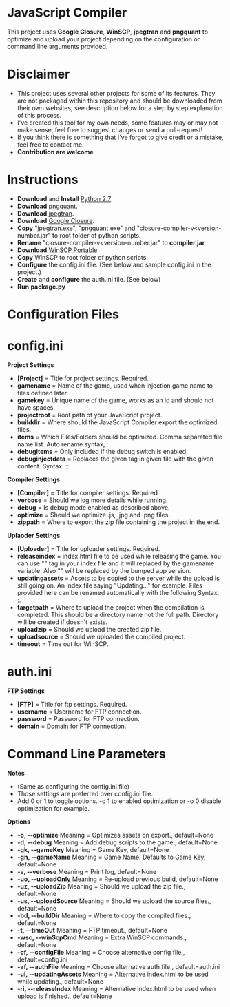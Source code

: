 # JavaScript Compiler
This project uses **Google Closure**, **WinSCP**, **jpegtran** and **pngquant** to optimize and upload your project depending on the configuration or command line arguments provided.

# Disclaimer
- This project uses several other projects for some of its features. They are not packaged within this repository and should be downloaded from their own websites, see description below for a step by step explanation of this process.
- I've created this tool for my own needs, some features may or may not make sense, feel free to suggest changes or send a pull-request!
- If you think there is something that I've forgot to give credit or a mistake, feel free to contact me.
- **Contribution are welcome**

# Instructions

- **Download** and **Install** [Python 2.7](https://www.python.org/downloads/)
- **Download** [pngquant](https://pngquant.org/).
- **Download** [jpegtran](http://jpegclub.org/jpegtran/).
- **Download** [Google Closure](https://developers.google.com/closure/compiler/).
- **Copy** "jpegtran.exe", "pngquant.exe" and "closure-compiler-v<version-number.jar" to root folder of python scripts.
- **Rename** "closure-compiler-v<version-number.jar" to **compiler.jar**
- **Download** [WinSCP Portable](https://winscp.net/eng/download.php)
- **Copy** WinSCP to root folder of python scripts.
- **Configure** the config.ini file. (See below and sample config.ini in the project.)
- **Create** and **configure** the auth.ini file. (See below)
- **Run** **package.py**

# Configuration Files
# config.ini

**Project Settings**
- **[Project]** = Title for project settings. Required.
- **gamename** = Name of the game, used when injection game name to files defined later.
- **gamekey** = Unique name of the game, works as an id and should not have spaces.
- **projectroot** = Root path of your JavaScript project.
- **builddir** = Where should the JavaScript Compiler export the optimized files.
- **items** = Which Files/Folders should be optimized. Comma separated file name list. Auto rename syntax, <file-name>:<new-file-name>
- **debugitems** = Only included if the debug switch is enabled.
- **debuginjectdata** = Replaces the given tag in given file with the given content. Syntax: <file-name>:<tag>:<new string>

**Compiler Settings**
- **[Compiler]** = Title for compiler settings. Required.
- **verbose** = Should we log more details while running.
- **debug** = Is debug mode enabled as described above.
- **optimize** = Should we optimize .js, .jpg and .png files.
- **zippath** = Where to export the zip file containing the project in the end.

**Uplaoder Settings**
- **[Uploader]** = Title for uploader settings. Required.
- **releaseindex** = index.html file to  be used while releasing the game. You can use "<app-name>" tag in your index file and it will replaced by the gamename variable. Also "<app-version>" will be replaced by the bumped app version.
- **updatingassets** = Assets to be copied to the server while the upload is still going on. An index file saying "Updating..." for example. Files provided here can be renamed automatically with the following Syntax, <file-name>:<new-file-name>.
- **targetpath** = Where to upload the project when the compilation is completed. This should be a directory name not the full path. Directory will be created if doesn't exists.
- **uploadzip** = Should we upload the created zip file.
- **uploadsource** = Should we uploaded the compiled project.
- **timeout** = Time out for WinSCP.

# auth.ini
**FTP Settings**
- **[FTP]** = Title for ftp settings. Required.
- **username** = Username for FTP connection.
- **password** = Password for FTP connection.
- **domain** = Domain for FTP connection.

# Command Line Parameters
**Notes**
- (Same as configuring the config.ini file)
- Those settings are preferred over config.ini file.
- Add 0 or 1 to toggle options. -o 1 to enabled optimization or -o 0 disable optimization for example.

**Options**
- **-o, --optimize** Meaning = Optimizes assets on export., default=None
- **-d, --debug** Meaning = Add debug scripts to the game., default=None
- **-gk, --gameKey** Meaning = Game Key, default=None
- **-gn, --gameName** Meaning = Game Name. Defaults to Game Key, default=None
- **-v, --verbose** Meaning = Print log, default=None
- **-uo, --uploadOnly** Meaning = Re-upload previous build, default=None
- **-uz, --uploadZip** Meaning = Should we upload the zip file., default=None
- **-us, --uploadSource** Meaning = Should we upload the source files., default=None
- **-bd, --buildDir** Meaning = Where to copy the compiled files., default=None
- **-t, --timeOut** Meaning = FTP timeout., default=None
- **-wsc, --winScpCmd** Meaning = Extra WinSCP commands., default=None
- **-cf, --configFile** Meaning = Choose alternative config file., default=config.ini
- **-af, --authFile** Meaning = Choose alternative auth file., default=auth.ini
- **-ui, --updatingAssets** Meaning = Alternative index.html to be used while updating., default=None
- **-ri, --releaseIndex** Meaning = Alternative index.html to be used when upload is finished., default=None
